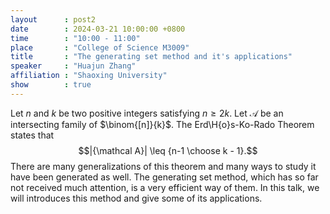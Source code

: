 ```yaml
---
layout      : post2
date        : 2024-03-21 10:00:00 +0800
time        : "10:00 - 11:00"
place       : "College of Science M3009"
title       : "The generating set method and it's applications"
speaker     : "Huajun Zhang"
affiliation : "Shaoxing University"
show        : true
---
```


Let $n$ and $k$ be two positive integers satisfying $n\geq 2k$. Let ${\mathcal A}$ be an intersecting family of $\binom{[n]}{k}$. The Erd\H{o}s-Ko-Rado Theorem states that $$|{\mathcal A}| \leq {n-1 \choose k - 1}.$$ There are many generalizations of this theorem and  many ways to study it have been generated as well. The generating set method, which has so far  not received much attention, is a very efficient way of them.  In this talk, we will introduces this method and give some of its applications.
